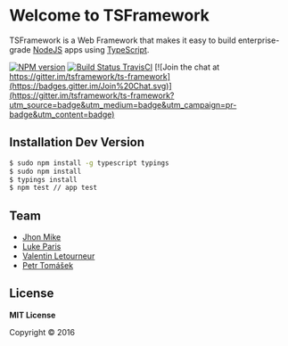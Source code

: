 # Welcome to TSFramework

TSFramework is a Web Framework that makes it easy to build enterprise-grade [NodeJS](http://nodejs.org) apps using [TypeScript](http://www.typescriptlang.org).

[![NPM version](https://badge.fury.io/js/ts-framework.svg)](http://badge.fury.io/js/ts-framework)
[![Build Status TravisCI](https://travis-ci.org/tsframework/ts-framework.svg?branch=master)](https://travis-ci.org/tsframework/ts-framework)
[![Join the chat at https://gitter.im/tsframework/ts-framework](https://badges.gitter.im/Join%20Chat.svg)](https://gitter.im/tsframework/ts-framework?utm_source=badge&utm_medium=badge&utm_campaign=pr-badge&utm_content=badge)

## Installation Dev Version

```sh
$ sudo npm install -g typescript typings
$ sudo npm install
$ typings install
$ npm test // app test
```

## Team
* [Jhon Mike](https://github.com/jhonmike)
* [Luke Paris](https://github.com/Paradoxis)
* [Valentin Letourneur](https://github.com/atrakeur)
* [Petr Tomášek](https://github.com/petrck)

## License

**MIT License**

Copyright © 2016
